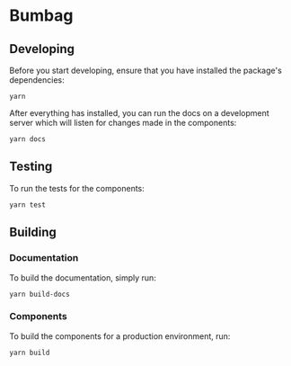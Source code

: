 # Bumbag

## Developing

Before you start developing, ensure that you have installed the package's dependencies:

```
yarn
```

After everything has installed, you can run the docs on a development server which will listen for changes made in the components:

```
yarn docs
```

## Testing

To run the tests for the components:

```
yarn test
```

## Building

### Documentation

To build the documentation, simply run:

```
yarn build-docs
```

### Components

To build the components for a production environment, run:

```
yarn build
```
